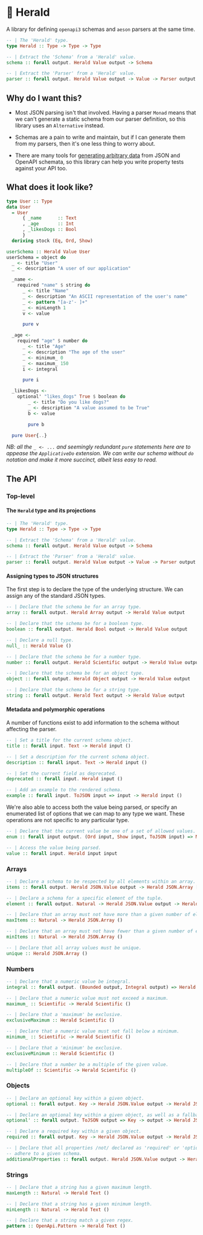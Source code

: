# 📣 Herald

A library for defining `openapi3` schemas and `aeson` parsers at the same time.

```haskell
-- | The 'Herald' type.
type Herald :: Type -> Type -> Type

-- | Extract the 'Schema' from a 'Herald' value.
schema :: forall output. Herald Value output -> Schema

-- | Extract the 'Parser' from a 'Herald' value.
parser :: forall output. Herald Value output -> Value -> Parser output
```

## Why do I want this?

* Most JSON parsing isn't that involved. Having a parser `Monad` means that we
  can't generate a static schema from our parser definition, so this library
  uses an `Alternative` instead.

* Schemas are a pain to write and maintain, but if I can generate them from my
  parsers, then it's one less thing to worry about.

* There are many tools for [generating arbitrary data](https://github.com/json-schema-faker/json-schema-faker)
  from JSON and OpenAPI schemata, so this library can help you write property
  tests against your API too.

## What does it look like?

```haskell
type User :: Type
data User
  = User
      { _name      :: Text
      , _age       :: Int
      , _likesDogs :: Bool
      }
  deriving stock (Eq, Ord, Show)

userSchema :: Herald Value User
userSchema = object do
  _ <- title "User"
  _ <- description "A user of our application"

  _name <-
    required "name" $ string do
      _ <- title "Name"
      _ <- description "An ASCII representation of the user's name"
      _ <- pattern "[a-z'- ]+"
      _ <- minLength 1
      v <- value

      pure v

  _age <-
    required "age" $ number do
      _ <- title "Age"
      _ <- description "The age of the user"
      _ <- minimum_ 0
      _ <- maximum_ 150
      i <- integral

      pure i

  _likesDogs <-
    optional' "likes_dogs" True $ boolean do
        _ <- title "Do you like dogs?"
        _ <- description "A value assumed to be True"
        b <- value

        pure b

  pure User{..}
```

_NB: all the `_ <- ...` and seemingly redundant `pure` statements here are to
appease the `ApplicativeDo` extension. We can write our schema without `do`
notation and make it more succinct, albeit less easy to read._

## The API

### Top-level

#### The `Herald` type and its projections

```haskell
-- | The 'Herald' type.
type Herald :: Type -> Type -> Type

-- | Extract the 'Schema' from a 'Herald' value.
schema :: forall output. Herald Value output -> Schema

-- | Extract the 'Parser' from a 'Herald' value.
parser :: forall output. Herald Value output -> Value -> Parser output
```

#### Assigning types to JSON structures

The first step is to declare the type of the underlying structure. We can
assign any of the standard JSON types.

```haskell
-- | Declare that the schema be for an array type.
array :: forall output. Herald Array output -> Herald Value output

-- | Declare that the schema be for a boolean type.
boolean :: forall output. Herald Bool output -> Herald Value output

-- | Declare a null type.
null_ :: Herald Value ()

-- | Declare that the schema be for a number type.
number :: forall output. Herald Scientific output -> Herald Value output

-- | Declare that the schema be for an object type.
object :: forall output. Herald Object output -> Herald Value output

-- | Declare that the schema be for a string type.
string :: forall output. Herald Text output -> Herald Value output
```

#### Metadata and polymorphic operations

A number of functions exist to add information to the schema without affecting
the parser.

```haskell
-- | Set a title for the current schema object.
title :: forall input. Text -> Herald input ()

-- | Set a description for the current schema object.
description :: forall input. Text -> Herald input ()

-- | Set the current field as deprecated.
deprecated :: forall input. Herald input ()

-- | Add an example to the rendered schema.
example :: forall input. ToJSON input => input -> Herald input ()
```

We're also able to access both the value being parsed, _or_ specify an
enumerated list of options that we can map to any type we want. These
operations are not specific to any particular type.

```haskell
-- | Declare that the current value be one of a set of allowed values.
enum :: forall input output. (Ord input, Show input, ToJSON input) => Map input output -> Herald input output

-- | Access the value being parsed.
value :: forall input. Herald input input
```

### Arrays

```haskell
-- | Declare a schema to be respected by all elements within an array.
items :: forall output. Herald JSON.Value output -> Herald JSON.Array [output]

-- | Declare a schema for a specific element of the tuple.
element :: forall output. Natural -> Herald JSON.Value output -> Herald JSON.Array output

-- | Declare that an array must not have more than a given number of elements.
maxItems :: Natural -> Herald JSON.Array ()

-- | Declare that an array must not have fewer than a given number of elements.
minItems :: Natural -> Herald JSON.Array ()

-- | Declare that all array values must be unique.
unique :: Herald JSON.Array ()
```

### Numbers

```haskell
-- | Declare that a numeric value be integral.
integral :: forall output. (Bounded output, Integral output) => Herald Scientific output

-- | Declare that a numeric value must not exceed a maximum.
maximum_ :: Scientific -> Herald Scientific ()

-- | Declare that a 'maximum' be exclusive.
exclusiveMaximum :: Herald Scientific ()

-- | Declare that a numeric value must not fall below a minimum.
minimum_ :: Scientific -> Herald Scientific ()

-- | Declare that a 'minimum' be exclusive.
exclusiveMinimum :: Herald Scientific ()

-- | Declare that a number be a multiple of the given value.
multipleOf :: Scientific -> Herald Scientific ()
```

### Objects

```haskell
-- | Declare an optional key within a given object.
optional :: forall output. Key -> Herald JSON.Value output -> Herald JSON.Object (Maybe output)

-- | Declare an optional key within a given object, as well as a fallback.
optional' :: forall output. ToJSON output => Key -> output -> Herald JSON.Value output -> Herald JSON.Object output

-- | Declare a required key within a given object.
required :: forall output. Key -> Herald JSON.Value output -> Herald JSON.Object output

-- | Declare that all properties /not/ declared as 'required' or 'optional'
-- adhere to a given schema.
additionalProperties :: forall output. Herald JSON.Value output -> Herald JSON.Object (KeyMap output)
```

### Strings

```haskell
-- | Declare that a string has a given maximum length.
maxLength :: Natural -> Herald Text ()

-- | Declare that a string has a given minimum length.
minLength :: Natural -> Herald Text ()

-- | Declare that a string match a given regex.
pattern :: OpenApi.Pattern -> Herald Text ()
```
